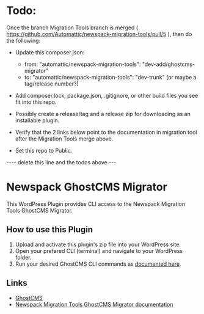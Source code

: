 #  Todo: 

Once the branch Migration Tools branch is merged ( https://github.com/Automattic/newspack-migration-tools/pull/5 ), then do the following:

- Update this composer.json:
  - from: "automattic/newspack-migration-tools": "dev-add/ghostcms-migrator"
  - to:  "automattic/newspack-migration-tools": "dev-trunk" (or maybe a tag/release number?)

- Add composer.lock, package.json, .gitignore, or other build files you see fit into this repo.

- Possibly create a release/tag and a release zip for downloading as an installable plugin.

- Verify that the 2 links below point to the documentation in migration tool after the Migration Tools merge above.

- Set this repo to Public.

---- delete this line and the todos above ---

# Newspack GhostCMS Migrator

This WordPress Plugin provides CLI access to the Newspack Migration Tools GhostCMS Migrator.

## How to use this Plugin

1. Upload and activate this plugin's zip file into your WordPress site.
2. Open your prefered CLI (terminal) and navigate to your WordPress folder.
3. Run your desired GhostCMS CLI commands as [documented here](https://github.com/Automattic/newspack-migration-tools/docs/GhostCMS.md).


## Links

* [GhostCMS](https://ghost.org/)
* [Newspack Migration Tools GhostCMS Migrator documentation](https://github.com/Automattic/newspack-migration-tools/docs/GhostCMS.md)

